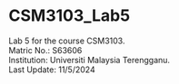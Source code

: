 # CSM3103_Lab5
Lab 5 for the course CSM3103.  
Matric No.: S63606  
Institution: Universiti Malaysia Terengganu.  
Last Update: 11/5/2024  

